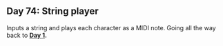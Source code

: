 ## Day 74: String player
Inputs a string and plays each character as a MIDI note. Going all the way back to **[Day 1](https://github.com/racecraftr/UselessJava/tree/main/days/Day001).** 